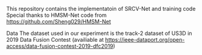 This repository contains the implementatoin of SRCV-Net and training code
Special thanks to HMSM-Net code from https://github.com/Sheng029/HMSM-Net

Data The dataset used in our experiment is the track-2 dataset of US3D in 2019 Data Fusion Contest (availiable at https://ieee-dataport.org/open-access/data-fusion-contest-2019-dfc2019) 
